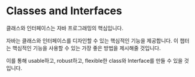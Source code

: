 # Classes and Interfaces

클래스와 인터페이스는 자바 프로그래밍의 핵심입니다.

자바는 클래스와 인터페이스를 디자인할 수 있는 핵심적인 기능을 제공합니다. 이 챕터는 핵심적인 기능을 사용할 수 있는 가장 좋은 방법을 제시해줄 것입니다.

이를 통해 usable하고, robust하고, flexible한 class와 Interface를 만들 수 있을 것입니다.

